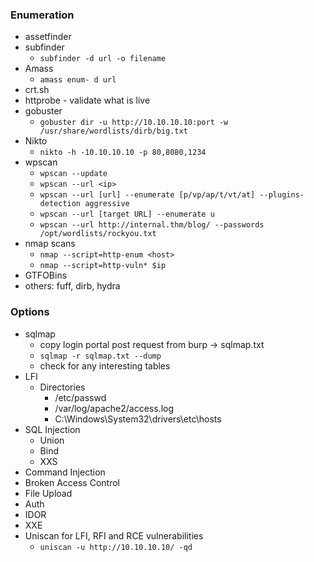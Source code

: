 ### Enumeration
- assetfinder
- subfinder
  - `subfinder -d url -o filename`
- Amass
  - `amass enum- d url`
- crt.sh
- httprobe - validate what is live
- gobuster
  - `gobuster dir -u http://10.10.10.10:port -w /usr/share/wordlists/dirb/big.txt`
- Nikto
  - `nikto -h -10.10.10.10 -p 80,8080,1234`
- wpscan
  - `wpscan --update`
  - `wpscan --url <ip>`
  - `wpscan --url [url] --enumerate [p/vp/ap/t/vt/at] --plugins-detection aggressive`
  - `wpscan --url [target URL] --enumerate u`
  - `wpscan --url http://internal.thm/blog/ --passwords /opt/wordlists/rockyou.txt`
- nmap scans
  - `nmap --script=http-enum <host>`
  - `nmap --script=http-vuln* $ip`
- GTFOBins
- others: fuff, dirb, hydra

### Options
- sqlmap
  - copy login portal post request from burp -> sqlmap.txt
  - `sqlmap -r sqlmap.txt --dump`
  - check for any interesting tables
- LFI
  - Directories
    - /etc/passwd
    - /var/log/apache2/access.log
    - C:\Windows\System32\drivers\etc\hosts
- SQL Injection
  - Union
  - Bind
  - XXS
- Command Injection
- Broken Access Control
- File Upload
- Auth
- IDOR
- XXE
- Uniscan for LFI, RFI and RCE vulnerabilities
  - `uniscan -u http://10.10.10.10/ -qd`
